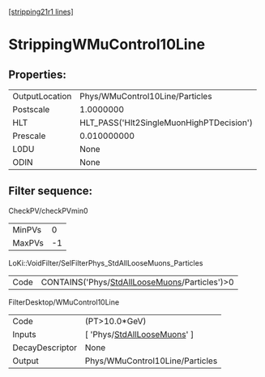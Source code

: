 [[stripping21r1 lines]](./stripping21r1-index)

# StrippingWMuControl10Line

## Properties:

|                |                                          |
|----------------|------------------------------------------|
| OutputLocation | Phys/WMuControl10Line/Particles          |
| Postscale      | 1.0000000                                |
| HLT            | HLT_PASS('Hlt2SingleMuonHighPTDecision') |
| Prescale       | 0.010000000                              |
| L0DU           | None                                     |
| ODIN           | None                                     |

## Filter sequence:

CheckPV/checkPVmin0

|        |     |
|--------|-----|
| MinPVs | 0   |
| MaxPVs | -1  |

LoKi::VoidFilter/SelFilterPhys_StdAllLooseMuons_Particles

|      |                                                                                                    |
|------|----------------------------------------------------------------------------------------------------|
| Code | CONTAINS('Phys/[StdAllLooseMuons](./stripping21r1-commonparticles-stdallloosemuons)/Particles')\>0 |

FilterDesktop/WMuControl10Line

|                 |                                                                                   |
|-----------------|-----------------------------------------------------------------------------------|
| Code            | (PT\>10.0\*GeV)                                                                   |
| Inputs          | [ 'Phys/[StdAllLooseMuons](./stripping21r1-commonparticles-stdallloosemuons)' ] |
| DecayDescriptor | None                                                                              |
| Output          | Phys/WMuControl10Line/Particles                                                   |
